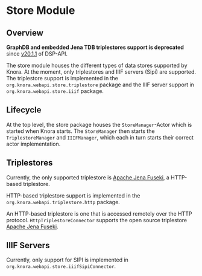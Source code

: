<!---
 * Copyright © 2021 - 2022 Swiss National Data and Service Center for the Humanities and/or DaSCH Service Platform contributors.
 * SPDX-License-Identifier: Apache-2.0
-->

# Store Module

## Overview

**GraphDB and embedded Jena TDB triplestores support is deprecated** since 
[v20.1.1](https://github.com/dasch-swiss/dsp-api/releases/tag/v20.1.1) of DSP-API.

The store module houses the different types of data stores supported by
Knora. At the moment, only triplestores and IIIF servers (Sipi) are supported.
The triplestore support is implemented in the
`org.knora.webapi.store.triplestore` package and the IIIF server support in
`org.knora.webapi.store.iiif` package.

## Lifecycle

At the top level, the store package houses the `StoreManager`-Actor
which is started when Knora starts. The `StoreManager` then starts the
`TriplestoreManager` and `IIIFManager`, which each in turn starts their
correct actor implementation.

## Triplestores

Currently, the only supported triplestore is [Apache Jena Fuseki](https://jena.apache.org), a HTTP-based triplestore.

HTTP-based triplestore support is implemented in the `org.knora.webapi.triplestore.http` package.

An HTTP-based triplestore is one that is accessed remotely over the HTTP
protocol. `HttpTriplestoreConnector` supports the open source triplestore [Apache Jena Fuseki](https://jena.apache.org).


## IIIF Servers

Currently, only support for SIPI is implemented in `org.knora.webapi.store.iiifSipiConnector`.
